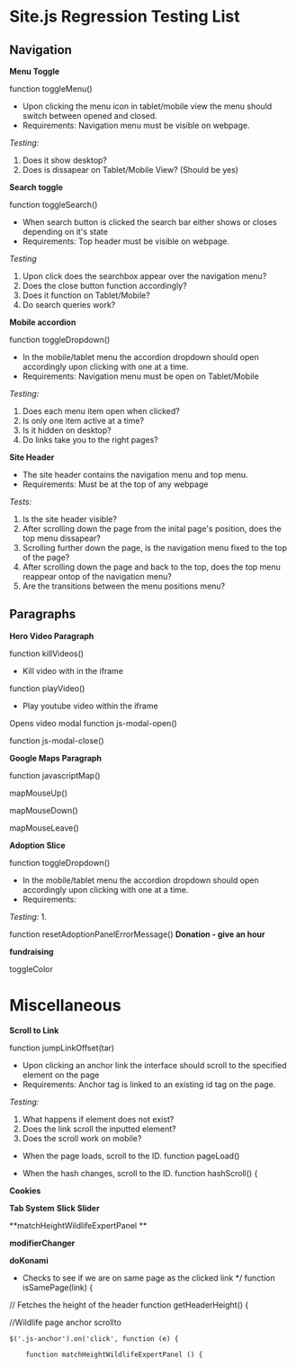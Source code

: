 # Site.js Regression Testing List

## Navigation

**Menu Toggle**

function toggleMenu()

* Upon clicking the menu icon in tablet/mobile view the menu should switch between opened and closed.
* Requirements: Navigation menu must be visible on webpage.

*Testing:*
1. Does it show desktop?
2. Does is dissapear on Tablet/Mobile View? (Should be yes)

**Search toggle**

function toggleSearch()

* When search button is clicked the search bar either shows or closes depending on it's state
* Requirements: Top header must be visible on webpage.

*Testing*
1. Upon click does the searchbox appear over the navigation menu? 
2. Does the close button function accordingly?
3. Does it function on Tablet/Mobile?
4. Do search queries work?

**Mobile accordion**

function toggleDropdown()

* In the mobile/tablet menu the accordion dropdown should open accordingly upon clicking with one at a time.
* Requirements: Navigation menu must be open on Tablet/Mobile

*Testing:*
1. Does each menu item open when clicked?
2. Is only one item active at a time?
3. Is it hidden on desktop?
4. Do links take you to the right pages?

**Site Header**
* The site header contains the navigation menu and top menu.
* Requirements: Must be at the top of any webpage

*Tests:*
1. Is the site header visible?
2. After scrolling down the page from the inital page's position, does the top menu dissapear? 
3. Scrolling further down the page, is the navigation menu fixed to the top of the page?
4. After scrolling down the page and back to the top, does the top menu reappear ontop of the navigation menu?
5. Are the transitions between the menu positions menu?

## Paragraphs

**Hero Video Paragraph**

function killVideos()

* Kill video with in the iframe

function playVideo()

* Play youtube video within the iframe

Opens video modal
function js-modal-open()

function js-modal-close()

**Google Maps Paragraph**

function javascriptMap()

mapMouseUp()

mapMouseDown()

mapMouseLeave()

**Adoption Slice**

function toggleDropdown()

* In the mobile/tablet menu the accordion dropdown should open accordingly upon clicking with one at a time.
* Requirements: 

*Testing:*
1. 

function resetAdoptionPanelErrorMessage()
**Donation - give an hour**

**fundraising**

toggleColor


# Miscellaneous

**Scroll to Link**

function jumpLinkOffset(tar)

* Upon clicking an anchor link the interface should scroll to the specified element on the page
* Requirements: Anchor tag is linked to an existing id tag on the page.

 *Testing:*
1. What happens if element does not exist?
2. Does the link scroll the inputted element?
3. Does the scroll work on mobile?


 * When the page loads, scroll to the ID.
function pageLoad()

 * When the hash changes, scroll to the ID.
function hashScroll() {

**Cookies**

**Tab System**
**Slick Slider**

**matchHeightWildlifeExpertPanel **

**modifierChanger**


**doKonami**
 * Checks to see if we are on same page as the clicked link
 */
function isSamePage(link) {


// Fetches the height of the header
function getHeaderHeight() {

  //Wildlife page anchor scrollto

    $('.js-anchor').on('click', function (e) {
    
        function matchHeightWildlifeExpertPanel () {
